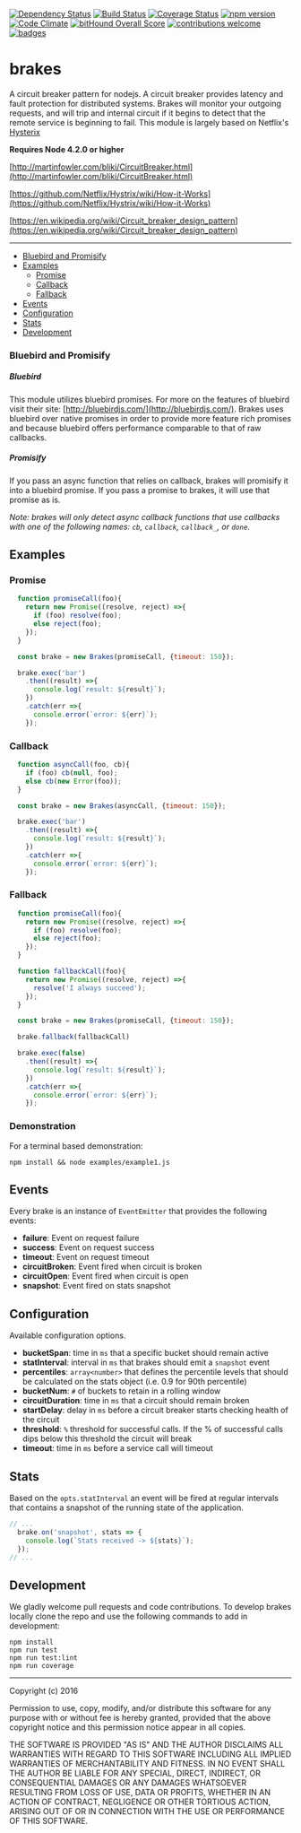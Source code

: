 [![Dependency Status](https://david-dm.org/awolden/brakes.svg)](https://david-dm.org/awolden/brakes)
[![Build Status](https://travis-ci.org/awolden/brakes.svg?branch=master)](https://travis-ci.org/awolden/brakes)
[![Coverage Status](https://coveralls.io/repos/github/awolden/brakes/badge.svg?branch=master)](https://coveralls.io/github/awolden/brakes?branch=master)
[![npm version](https://badge.fury.io/js/brakes.svg)](https://badge.fury.io/js/brakes)
[![Code Climate](https://codeclimate.com/github/awolden/brakes/badges/gpa.svg)](https://codeclimate.com/github/awolden/brakes)
[![bitHound Overall Score](https://www.bithound.io/github/awolden/brakes/badges/score.svg)](https://www.bithound.io/github/awolden/brakes)
[![contributions welcome](https://img.shields.io/badge/contributions-welcome-brightgreen.svg?style=flat)](https://github.com/awolde/brakes/issues)
[![badges](https://img.shields.io/:badges-8/8-32B90E.svg)](https://img.shields.io/:badges-8/8-32B90E.svg)



brakes
===

A circuit breaker pattern for nodejs. A circuit breaker provides latency and fault protection for distributed systems. Brakes will monitor your outgoing requests, and will trip and internal circuit if it begins to detect that the remote service is beginning to fail. This module is largely based on Netflix's [Hysterix](https://github.com/Netflix/Hystrix)

**Requires Node 4.2.0 or higher**

[http://martinfowler.com/bliki/CircuitBreaker.html](http://martinfowler.com/bliki/CircuitBreaker.html)

[https://github.com/Netflix/Hystrix/wiki/How-it-Works](https://github.com/Netflix/Hystrix/wiki/How-it-Works)

[https://en.wikipedia.org/wiki/Circuit_breaker_design_pattern](https://en.wikipedia.org/wiki/Circuit_breaker_design_pattern)

---
- [Bluebird and Promisify](#bluebird-and-promisify)
- [Examples](#examples)
  - [Promise](#promise)
  - [Callback](#callback)
  - [Fallback](#fallback)
- [Events](#events)
- [Configuration](#configuration)
- [Stats](#stats)
- [Development](#development)

### Bluebird and Promisify

  ##### Bluebird

  This module utilizes bluebird promises. For more on the features of bluebird visit their site: [http://bluebirdjs.com/](http://bluebirdjs.com/). Brakes uses bluebird over native promises in order to provide more feature rich promises and because bluebird offers performance comparable to that of raw callbacks.

  ##### Promisify

  If you pass an async function that relies on callback, brakes will promisify it into a bluebird promise. If you pass a promise to brakes, it will use that promise as is.

  *Note: brakes will only detect async callback functions that use callbacks with one of the following names: `cb`, `callback`, `callback_`, or `done`.*

## Examples
### Promise

```javascript
  function promiseCall(foo){
    return new Promise((resolve, reject) =>{
      if (foo) resolve(foo);
      else reject(foo);
    });
  }

  const brake = new Brakes(promiseCall, {timeout: 150});

  brake.exec('bar')
    .then((result) =>{
      console.log(`result: ${result}`);
    })
    .catch(err =>{
      console.error(`error: ${err}`);
    });
```

### Callback

```javascript
  function asyncCall(foo, cb){
    if (foo) cb(null, foo);
    else cb(new Error(foo));
  }

  const brake = new Brakes(asyncCall, {timeout: 150});

  brake.exec('bar')
    .then((result) =>{
      console.log(`result: ${result}`);
    })
    .catch(err =>{
      console.error(`error: ${err}`);
    });
```

### Fallback

```javascript
  function promiseCall(foo){
    return new Promise((resolve, reject) =>{
      if (foo) resolve(foo);
      else reject(foo);
    });
  }

  function fallbackCall(foo){
    return new Promise((resolve, reject) =>{
      resolve('I always succeed');
    });
  }

  const brake = new Brakes(promiseCall, {timeout: 150});

  brake.fallback(fallbackCall)

  brake.exec(false)
    .then((result) =>{
      console.log(`result: ${result}`);
    })
    .catch(err =>{
      console.error(`error: ${err}`);
    });
```

### Demonstration

For a terminal based demonstration:

`npm install && node examples/example1.js`


## Events
  Every brake is an instance of `EventEmitter` that provides the following events:

  - **failure**: Event on request failure
  - **success**: Event on request success
  - **timeout**: Event on request timeout
  - **circuitBroken**: Event fired when circuit is broken
  - **circuitOpen**: Event fired when circuit is open
  - **snapshot**: Event fired on stats snapshot

## Configuration
  Available configuration options.
- **bucketSpan**: time in `ms` that a specific bucket should remain active
- **statInterval**: interval in `ms` that brakes should emit a `snapshot` event
- **percentiles**: `array<number>` that defines the percentile levels that should be calculated on the stats object (i.e. 0.9 for 90th percentile)
- **bucketNum**: `#` of buckets to retain in a rolling window
- **circuitDuration**: time in `ms` that a circuit should remain broken
- **startDelay**: delay in `ms` before a circuit breaker starts checking health of the circuit
- **threshold**: `%` threshold for successful calls. If the % of successful calls dips below this threshold the circuit will break
- **timeout**: time in `ms` before a service call will timeout

## Stats
Based on the `opts.statInterval` an event will be fired at regular intervals that contains a snapshot of the running state of the application.

```javascript
// ...
  brake.on('snapshot', stats => {
    console.log(`Stats received -> ${stats}`);
  });
// ...
```

## Development

We gladly welcome pull requests and code contributions. To develop brakes locally clone the repo and use the following commands to add in development:

```
npm install
npm run test
npm run test:lint
npm run coverage
```

---

Copyright (c) 2016

Permission to use, copy, modify, and/or distribute this software for any purpose with or without fee is hereby granted, provided that the above copyright notice and this permission notice appear in all copies.

THE SOFTWARE IS PROVIDED "AS IS" AND THE AUTHOR DISCLAIMS ALL WARRANTIES WITH REGARD TO THIS SOFTWARE INCLUDING ALL IMPLIED WARRANTIES OF MERCHANTABILITY AND FITNESS. IN NO EVENT SHALL THE AUTHOR BE LIABLE FOR ANY SPECIAL, DIRECT, INDIRECT, OR CONSEQUENTIAL DAMAGES OR ANY DAMAGES WHATSOEVER RESULTING FROM LOSS OF USE, DATA OR PROFITS, WHETHER IN AN ACTION OF CONTRACT, NEGLIGENCE OR OTHER TORTIOUS ACTION, ARISING OUT OF OR IN CONNECTION WITH THE USE OR PERFORMANCE OF THIS SOFTWARE.

